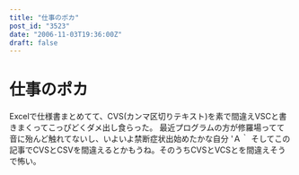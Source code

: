 ```yaml
---
title: "仕事のポカ"
post_id: "3523"
date: "2006-11-03T19:36:00Z"
draft: false
---
```


# 仕事のポカ

Excelで仕様書まとめてて、CVS(カンマ区切りテキスト)を素で間違えVSCと書きまくってこっぴどくダメ出し食らった。 最近プログラムの方が修羅場ってて音に殆んど触れてないし、いよいよ禁断症状出始めたかな自分 'Ａ｀ そしてこの記事でCVSとCSVを間違えるとかもうね。そのうちCVSとVCSとを間違えそうで怖い。
